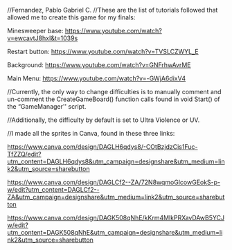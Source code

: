//Fernandez, Pablo Gabriel C.
//These are the list of tutorials followed that allowed me to create this game for my finals:

Minesweeper base:
https://www.youtube.com/watch?v=ewcavtJ8hxI&t=1039s

Restart button:
https://www.youtube.com/watch?v=TVSLCZWYL_E

Background:
https://www.youtube.com/watch?v=GNFrhwAvrME

Main Menu:
https://www.youtube.com/watch?v=-GWjA6dixV4

//Currently, the only way to change difficulties is to manually comment and un-comment the CreateGameBoard() function calls found in void Start() of the “GameManager'' script. 

//Additionally, the difficulty by default is set to Ultra Violence or UV.



//I made all the sprites in Canva, found in these three links:

https://www.canva.com/design/DAGLH6qdys8/-COtBzjdzCis1Fuc-TfZZQ/edit?utm_content=DAGLH6qdys8&utm_campaign=designshare&utm_medium=link2&utm_source=sharebutton

https://www.canva.com/design/DAGLCf2--ZA/72N8wqmoGlcowGEokS-p-w/edit?utm_content=DAGLCf2--ZA&utm_campaign=designshare&utm_medium=link2&utm_source=sharebutton

https://www.canva.com/design/DAGK508qNhE/kKrm4MlkPRXavDAwB5YCJw/edit?utm_content=DAGK508qNhE&utm_campaign=designshare&utm_medium=link2&utm_source=sharebutton
